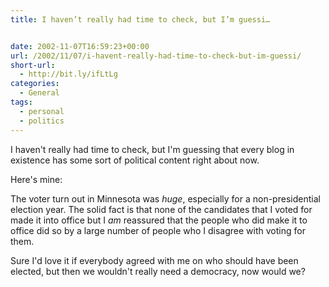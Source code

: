 ```yaml
---
title: I haven’t really had time to check, but I’m guessi…


date: 2002-11-07T16:59:23+00:00
url: /2002/11/07/i-havent-really-had-time-to-check-but-im-guessi/
short-url:
  - http://bit.ly/ifLtLg
categories:
  - General
tags:
  - personal
  - politics
---
```

I haven't really had time to check, but I'm guessing that every blog in existence has some sort of political content right about now.

Here's mine:

The voter turn out in Minnesota was _huge_, especially for a non-presidential election year. The solid fact is that none of the candidates that I voted for made it into office but I _am_ reassured that the people who did make it to office did so by a large number of people who I disagree with voting for them.

Sure I'd love it if everybody agreed with me on who should have been elected, but then we wouldn't really need a democracy, now would we?